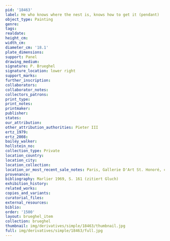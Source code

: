 ```yaml
---
pid: '18463'
label: He who knows where the nest is, knows how to get it (pendant)
object_type: Painting
genre: 
tags: 
realdate: 
height_cm: 
width_cm: 
diameter_cm: '18.1'
plate_dimensions: 
support: Panel
drawing_medium: 
signature: P. Brueghel
signature_location: lower right
support_marks: 
further_inscription: 
collaborators: 
collaborator_notes: 
collectors_patrons: 
print_type: 
print_notes: 
printmaker: 
publisher: 
states: 
our_attribution: 
other_attribution_authorities: Pieter III
ertz_1979: 
ertz_2008: 
bailey_walker: 
hollstein_no: 
collection_type: Private
location_country: 
location_city: 
location_collection: 
location_or_most_recent_sale_notes: Paris, Gallerie D'Art St. Honoré, cat. 1998
provenance: 
bibliography: Marlier 1969, S. 161 (zitiert Gluch)
exhibition_history: 
related_works: 
copies_and_variants: 
curatorial_files: 
external_resources: 
biblio: 
order: '1500'
layout: brueghel_item
collection: brueghel
thumbnail: img/derivatives/simple/18463/thumbnail.jpg
full: img/derivatives/simple/18463/full.jpg
---
```

